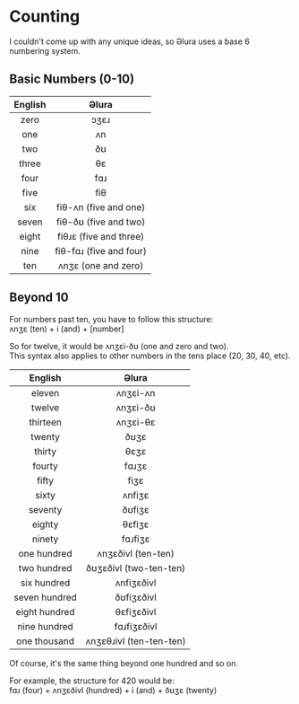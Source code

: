 # Counting
I couldn't come up with any unique ideas, so Əlura uses a base 6 numbering system.

## Basic Numbers (0-10)
| English      | Əlura                   |
| :----------: | :---------------------: |
| zero         | ɔʒɛɹ                    |
| one          | ʌn                      |
| two          | ðʊ                      |
| three        | θɛ                      |
| four         | fɑɹ                     |
| five         | fiθ                     |
| six          | fiθ-ʌn (five and one)   |
| seven        | fiθ-ðʊ (five and two)   |
| eight        | fiθɹɛ (five and three)  |
| nine         | fiθ-fɑɹ (five and four) |
| ten          | ʌnʒɛ (one and zero)     |

## Beyond 10
For numbers past ten, you have to follow this structure: <br>
ʌnʒɛ (ten) + i (and) + [number]

So for twelve, it would be ʌnʒɛi-ðʊ (one and zero and two). <br>
This syntax also applies to other numbers in the tens place (20, 30, 40, etc).

| English       | Əlura                   |
| :-----------: | :---------------------: |
| eleven        | ʌnʒɛi-ʌn                |
| twelve        | ʌnʒɛi-ðʊ                |
| thirteen      | ʌnʒɛi-θɛ                |
| twenty        | ðʊʒɛ                    |
| thirty        | θɛʒɛ                    |
| fourty        | fɑɹʒɛ                   |
| fifty         | fiʒɛ                    |
| sixty         | ʌnfiʒɛ                  |
| seventy       | ðʊfiʒɛ                  |
| eighty        | θɛfiʒɛ                  |
| ninety        | fɑɹfiʒɛ                 |
| one hundred   | ʌnʒɛðivl (ten-ten)      |
| two hundred   | ðʊʒɛðivl (two-ten-ten)  |
| six hundred   | ʌnfiʒɛðivl              |
| seven hundred | ðʊfiʒɛðivl              |
| eight hundred | θɛfiʒɛðivl              |
| nine hundred  | fɑɹfiʒɛðivl             |
| one thousand  | ʌnʒɛθɹivl (ten-ten-ten) |

Of course, it's the same thing beyond one hundred and so on.

For example, the structure for 420 would be: <br>
fɑɹ (four) + ʌnʒɛðivl (hundred) + i (and) + ðʊʒɛ (twenty)